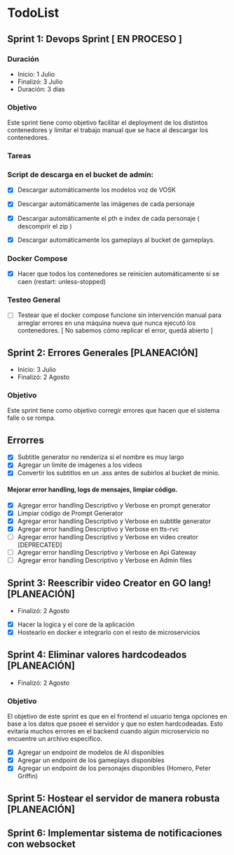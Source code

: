 # TodoList

## Sprint 1: Devops Sprint [ EN PROCESO ]

### Duración

- Inicio: 1 Julio
- Finalizó: 3 Julio 
- Duración: 3 días

### Objetivo
Este sprint tiene como objetivo facilitar el deployment de los distintos contenedores y limitar el trabajo manual que se hace al descargar los contenedores.

### Tareas

### Script de descarga en el bucket de admin:
- [x] Descargar automáticamente los modelos voz de VOSK
- [x] Descargar automáticamente las imágenes de cada personaje
- [x] Descargar automáticamente el pth e index de cada personaje ( descomprir el zip )
- [x] Descargar automáticamente los gameplays al bucket de gameplays.


### Docker Compose
- [x] Hacer que todos los contenedores se reinicien automáticamente si se caen  (restart: unless-stopped)

### Testeo General
- [ ] Testear que el docker compose funcione sin intervención manual para arreglar errores en una máquina nueva que nunca ejecutó los contenedores. [ No sabemos cómo replicar el error, quedá abierto ]

## Sprint 2: Errores Generales [PLANEACIÓN]

- Inicio: 3 Julio
- Finalizó: 2 Agosto 

### Objetivo
Este sprint tiene como objetivo corregir errores que hacen que el sistema falle o se rompa.

## Errorres
- [x] Subtitle generator no renderiza si el nombre es muy largo
- [x] Agregar un limite de imágenes a los videos
- [x] Convertir los subtitlos en un .ass antes de subirlos al bucket de minio.

#### Mejorar error handling, logs de mensajes, limpiar código.

- [x] Agregar error handling Descriptivo y Verbose en prompt generator
- [x] Limpiar código de Prompt Generator
- [x] Agregar error handling Descriptivo y Verbose en subtitle generator
- [x] Agregar error handling Descriptivo y Verbose en tts-rvc
- [ ] Agregar error handling Descriptivo y Verbose en video creator [DEPRECATED]
- [ ] Agregar error handling Descriptivo y Verbose en Api Gateway
- [ ] Agregar error handling Descriptivo y Verbose en Admin files

## Sprint 3: Reescribir video Creator en GO lang! [PLANEACIÓN]
- Finalizó: 2 Agosto
- [x] Hacer la logica y el core de la aplicación
- [x] Hostearlo en docker e integrarlo con el resto de microservicios

## Sprint 4: Eliminar valores hardcodeados [PLANEACIÓN]

- Finalizó: 2 Agosto
### Objetivo
El objetivo de este sprint es que en el frontend el usuario tenga opciones en base a los datos que psoee el servidor y que no esten hardcodeadas. Esto evitaría muchos errores en el backend cuando algún microservicio no encuentre un archivo especifico. 

- [x] Agregar un endpoint de modelos de AI disponibles
- [x] Agregar un endpoint de los gameplays disponibles
- [x] Agregar un endpoint de los personajes disponibles (Homero, Peter Griffin)

## Sprint 5: Hostear el servidor de manera robusta [PLANEACIÓN]

## Sprint 6: Implementar sistema de notificaciones con websocket

